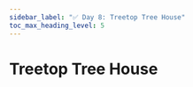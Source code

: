 ```yaml
---
sidebar_label: "✅ Day 8: Treetop Tree House"
toc_max_heading_level: 5
---
```


# Treetop Tree House

<CalloutSolution day="8"/>
<CalloutWriteupNotYetAvailable/>
